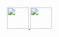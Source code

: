<p align = "center">
  <img scr = "https://capsule-render.vercel.app/api?type=rounded&height=150&color=gradient&text=Hey%20Everyone%20👋&fontAlignY=65&stroke=111111&strokeWidth=2"/>
</p>
<p align = "center">
<a href="https://www.instagram.com/ks_iitjmu/">
  <img height="50" src="https://upload.wikimedia.org/wikipedia/commons/2/28/Instagram_logo.png"/>
</a>

<a href="https://www.linkedin.com/in/%20kunal-sharma-iitjammu">
  <img height="50" src="https://upload.wikimedia.org/wikipedia/commons/thumb/8/81/LinkedIn_icon.svg/2048px-LinkedIn_icon.svg.png"/>
</a>
</p>
